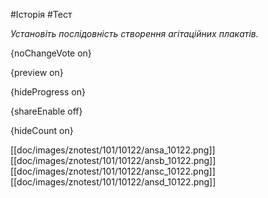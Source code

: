 #Історія #Тест

*Установіть послідовність створення агітаційних плакатів.*

{noChangeVote on}

{preview on}

{hideProgress on}

{shareEnable off}

{hideCount on}

[[doc/images/znotest/101/10122/ansa_10122.png]]
[[doc/images/znotest/101/10122/ansb_10122.png]]
[[doc/images/znotest/101/10122/ansc_10122.png]]
[[doc/images/znotest/101/10122/ansd_10122.png]]
